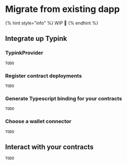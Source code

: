 # Migrate from existing dapp

{% hint style="info" %}
WIP 🚧
{% endhint %}

## Integrate up Typink

### TypinkProvider

`TODO`

### Register contract deployments

`TODO`

### Generate Typescript binding for your contracts

`TODO`

### Choose a wallet connector

`TODO`

## Interact with your contracts

`TODO`














